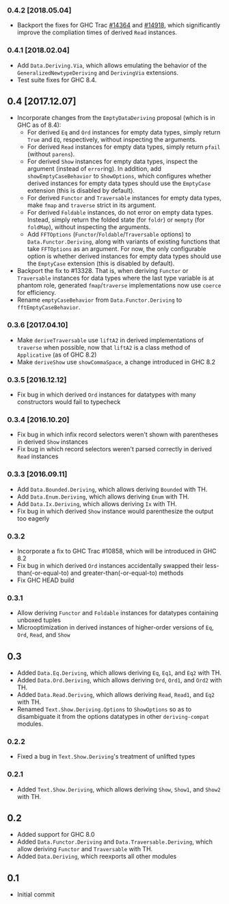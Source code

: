 ### 0.4.2 [2018.05.04]
* Backport the fixes for GHC Trac
  [#14364](https://ghc.haskell.org/trac/ghc/ticket/14364)
  and
  [#14918](https://ghc.haskell.org/trac/ghc/ticket/14918),
  which significantly improve the compliation times of derived `Read`
  instances.

### 0.4.1 [2018.02.04]
* Add `Data.Deriving.Via`, which allows emulating the behavior of the
  `GeneralizedNewtypeDeriving` and `DerivingVia` extensions.
* Test suite fixes for GHC 8.4.

## 0.4 [2017.12.07]
* Incorporate changes from the `EmptyDataDeriving` proposal (which is in GHC
  as of 8.4):
  * For derived `Eq` and `Ord` instances for empty data types, simply return
    `True` and `EQ`, respectively, without inspecting the arguments.
  * For derived `Read` instances for empty data types, simply return `pfail`
    (without `parens`).
  * For derived `Show` instances for empty data types, inspect the argument
    (instead of `error`ing). In addition, add `showEmptyCaseBehavior` to
    `ShowOptions`, which configures whether derived instances for empty data
    types should use the `EmptyCase` extension (this is disabled by default).
  * For derived `Functor` and `Traversable` instances for empty data
    types, make `fmap` and `traverse` strict in its argument.
  * For derived `Foldable` instances, do not error on empty data types.
    Instead, simply return the folded state (for `foldr`) or `mempty` (for
    `foldMap`), without inspecting the arguments.
  * Add `FFTOptions` (`Functor`/`Foldable`/`Traversable` options) to
    `Data.Functor.Deriving`, along with variants of existing functions that
    take `FFTOptions` as an argument. For now, the only configurable option is
    whether derived instances for empty data types should use the `EmptyCase`
    extension (this is disabled by default).
* Backport the fix to #13328. That is, when deriving `Functor` or
  `Traversable` instances for data types where the last type variable is at
  phantom role, generated `fmap`/`traverse` implementations now use `coerce`
  for efficiency.
* Rename `emptyCaseBehavior` from `Data.Functor.Deriving` to
  `fftEmptyCaseBehavior`.

### 0.3.6 [2017.04.10]
* Make `deriveTraversable` use `liftA2` in derived implementations of
  `traverse` when possible, now that `liftA2` is a class method of
  `Applicative` (as of GHC 8.2)
* Make `deriveShow` use `showCommaSpace`, a change introduced in GHC 8.2

### 0.3.5 [2016.12.12]
* Fix bug in which derived `Ord` instances for datatypes with many constructors
  would fail to typecheck

### 0.3.4 [2016.10.20]
* Fix bug in which infix record selectors weren't shown with parentheses in derived `Show` instances
* Fix bug in which record selectors weren't parsed correctly in derived `Read` instances

### 0.3.3 [2016.09.11]
* Add `Data.Bounded.Deriving`, which allows deriving `Bounded` with TH.
* Add `Data.Enum.Deriving`, which allows deriving `Enum` with TH.
* Add `Data.Ix.Deriving`, which allows deriving `Ix` with TH.
* Fix bug in which derived `Show` instance would parenthesize the output too eagerly

### 0.3.2
* Incorporate a fix to GHC Trac #10858, which will be introduced in GHC 8.2
* Fix bug in which derived `Ord` instances accidentally swapped their less-than(-or-equal-to) and greater-than(-or-equal-to) methods
* Fix GHC HEAD build

### 0.3.1
* Allow deriving `Functor` and `Foldable` instances for datatypes containing unboxed tuples
* Microoptimization in derived instances of higher-order versions of `Eq`, `Ord`, `Read`, and `Show`

## 0.3
* Added `Data.Eq.Deriving`, which allows deriving `Eq`, `Eq1`, and `Eq2` with TH.
* Added `Data.Ord.Deriving`, which allows deriving `Ord`, `Ord1`, and `Ord2` with TH.
* Added `Data.Read.Deriving`, which allows deriving `Read`, `Read1`, and `Eq2` with TH.
* Renamed `Text.Show.Deriving.Options` to `ShowOptions` so as to disambiguate it from the options datatypes in other `deriving-compat` modules.

### 0.2.2
* Fixed a bug in `Text.Show.Deriving`'s treatment of unlifted types

### 0.2.1
* Added `Text.Show.Deriving`, which allows deriving `Show`, `Show1`, and `Show2` with TH.

## 0.2
* Added support for GHC 8.0
* Added `Data.Functor.Deriving` and `Data.Traversable.Deriving`, which allow deriving `Functor` and `Traversable` with TH.
* Added `Data.Deriving`, which reexports all other modules

## 0.1
* Initial commit
